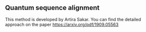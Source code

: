 ## Quantum sequence alignment 
This method is developed by Artira Sakar. You can find the detailed approach on the paper https://arxiv.org/pdf/1909.05563
